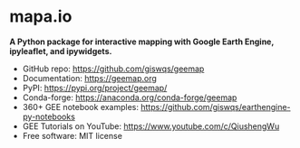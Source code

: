 # mapa.io

**A Python package for interactive mapping with Google Earth Engine, ipyleaflet, and ipywidgets.**

* GitHub repo: https://github.com/giswqs/geemap
* Documentation: https://geemap.org
* PyPI: https://pypi.org/project/geemap/
* Conda-forge: https://anaconda.org/conda-forge/geemap
* 360+ GEE notebook examples: https://github.com/giswqs/earthengine-py-notebooks
* GEE Tutorials on YouTube: https://www.youtube.com/c/QiushengWu
* Free software: MIT license
